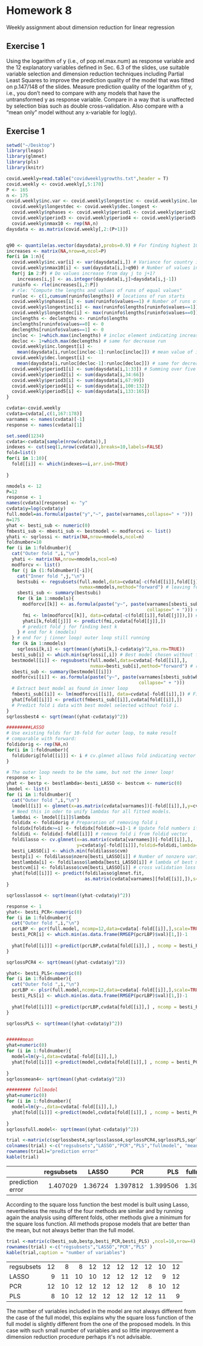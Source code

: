 
# Homework 8
Weekly assignment about dimension reduction for linear regression


## Exercise 1

Using the logarithm of y (i.e., of pop.rel.max.num) as response variable and the
12 explanatory variables defined in Sec. 6.3 of the slides, use suitable variable selection and
dimension reduction techniques including Partial Least Squares to improve the prediction
quality of the model that was fitted on p.147/148 of the slides. Measure prediction quality
of the logarithm of y, i.e., you don’t need to compare with any models that have the
untransformed y as response variable. Compare in a way that is unaffected by selection
bias such as double cross-validation. Also compare with a “mean only” model without any
x-variable for log(y). 

## Exercise 1


```r
setwd("~/Desktop")
library(leaps)
library(glmnet)
library(pls)
library(knitr)

covid.weekly=read.table("covidweeklygrowths.txt",header = T)
covid.weekly <- covid.weekly[,5:170]
P <- 165
n <- 175
covid.weekly$inc.var <- covid.weekly$longestinc <- covid.weekly$inc.longest <-
  covid.weekly$longestdec <- covid.weekly$dec.longest <-
  covid.weekly$nphases <- covid.weekly$period1 <- covid.weekly$period2 <-
  covid.weekly$period3 <- covid.weekly$period4 <- covid.weekly$period5 <-
  covid.weekly$nmax10 <- rep(NA,n)
daysdata <- as.matrix(covid.weekly[,2:(P+1)])


q90 <- quantile(as.vector(daysdata),probs=0.9) # For finding highest 10%
increases <- matrix(NA,nrow=n,ncol=P)
for(i in 1:n){
  covid.weekly$inc.var[i] <- var(daysdata[i,]) # Variance for country i
  covid.weekly$nmax10[i] <- sum(daysdata[i,]>q90) # Number of values in highest 10%
  for(j in 2:P) # Do values increase from day j to j+1?
    increases[i,j] <- as.integer(daysdata[i,j]>daysdata[i,j-1])
  runinfo <- rle(increases[i,2:P])
  # rle: "Compute the lengths and values of runs of equal values"
  runloc <- c(1,cumsum(runinfo$lengths)) # locations of run starts
  covid.weekly$nphases[i] <- sum(runinfo$values==1) # Number of runs of increases
  covid.weekly$longestinc[i] <- max(runinfo$lengths[runinfo$values==1]) # longest run
  covid.weekly$longestdec[i] <- max(runinfo$lengths[runinfo$values==0])
  inclengths <- declengths <- runinfo$lengths
  inclengths[runinfo$values==0] <- 0
  declengths[runinfo$values==1] <- 0
  incloc <- 1+which.max(inclengths) # incloc element indicating increase run end
  decloc <- 1+which.max(declengths) # same for decrease run
  covid.weekly$inc.longest[i] <-
    mean(daysdata[i,runloc[incloc-1]:runloc[incloc]]) # mean value of increase run
  covid.weekly$dec.longest[i] <-
    mean(daysdata[i,runloc[decloc-1]:runloc[decloc]]) # same for decrease run
  covid.weekly$period1[i] <- sum(daysdata[i,1:33]) # Summing over five periods
  covid.weekly$period2[i] <- sum(daysdata[i,34:66])
  covid.weekly$period3[i] <- sum(daysdata[i,67:99])
  covid.weekly$period4[i] <- sum(daysdata[i,100:132])
  covid.weekly$period5[i] <- sum(daysdata[i,133:165])
}

cvdata<-covid.weekly
cvdata=cvdata[,c(1,167:178)]
varnames <- names(cvdata)[-1]
response <- names(cvdata)[1]

set.seed(1234)
cvdata<-cvdata[sample(nrow(cvdata)),]
indexes <- cut(seq(1,nrow(cvdata)),breaks=10,labels=FALSE)
fold=list()
for(i in 1:10){
  fold[[i]] <- which(indexes==i,arr.ind=TRUE)
  
}

nmodels <- 12
P=12
response <- 1
names(cvdata)[response] <- "y"
cvdata$y=log(cvdata$y)
full.model=as.formula(paste("y","~", paste(varnames,collapse=" + ")))
n=175
yhat <- besti_sub <- numeric(0)
fmbesti_sub <- mbesti_sub <- bestmodel <- modforcvi <- list()
yhati <- sqrlossi <- matrix(NA,nrow=nmodels,ncol=n)
foldnumber=10
for (i in 1:foldnumber){
  cat("Outer fold ",i,"\n")
  yhati <- matrix(NA,nrow=nmodels,ncol=n)
  modforcv <- list()
  for (j in (1:foldnumber)[-i]){
    cat("Inner fold ",j,"\n")
    bestsubi <- regsubsets(full.model,data=cvdata[-c(fold[[i]],fold[[j]]),],
                           nvmax=nmodels,method="forward") # leaving folds i and j out
    sbesti_sub <- summary(bestsubi)
    for (k in 1:nmodels){
      modforcv[[k]] <- as.formula(paste("y~", paste(varnames[sbesti_sub$which[k,2:(P+1)]],
                                                    collapse=" + "))) # extract best model
      fmi <- lm(modforcv[[k]], data=cvdata[-c(fold[[i]],fold[[j]]),]) # fit it
      yhati[k,fold[[j]]] <- predict(fmi,cvdata[fold[[j]],])
      # predict fold j for finding best k
    } # end for k (models)
  } # end for j (inner loop) outer loop still running
  for (k in 1:nmodels)
    sqrlossi[k,i] <- sqrt(mean((yhati[k,]-cvdata$y)^2,na.rm=TRUE))
  besti_sub[i] <- which.min(sqrlossi[,i]) # Best model chosen without fold i
  bestmodel[[i]] <- regsubsets(full.model,data=cvdata[-fold[[i]],],
                               nvmax=besti_sub[i],method="forward") # run forward selection on data without fold i
  sbesti_sub <- summary(bestmodel[[i]])
  modforcvi[[i]] <- as.formula(paste("y~", paste(varnames[sbesti_sub$which[besti_sub[[i]],2:(P+1)]],
                                                 collapse=" + ")))
  # Extract best model as found in inner loop
  fmbesti_sub[[i]] <- lm(modforcvi[[i]], data=cvdata[-fold[[i]],]) # Fit this
  yhat[fold[[i]]] <- predict(fmbesti_sub[[i]],cvdata[fold[[i]],])
  # Predict fold i data with best model selected without fold i.
}
sqrlossbest4 <- sqrt(mean((yhat-cvdata$y)^2))

#########LASSO
# Use existing folds for 10-fold for outer loop, to make result
# comparable with forward:
foldidorig <- rep(NA,n)
for(i in 1:foldnumber){
  foldidorig[fold[[i]]] <- i # cv.glmnet allows fold indicating vector as input.
}

# The outer loop needs to be the same, but not the inner loop!
response <- 1
yhat <- bestp <- bestlambda<-besti_LASSO <- bestcvm <- numeric(0)
lmodel <- list()
for (i in 1:foldnumber){
  cat("Outer fold ",i,"\n")
  lmodel[[i]] <- glmnet(x=as.matrix(cvdata[varnames])[-fold[[i]],],y=cvdata$y[-fold[[i]]])
  # Need this in oder to unify lambdas for all fitted models.
  lambdai <- lmodel[[i]]$lambda
  foldidx <- foldidorig # Preparation of removing fold i
  foldidx[foldidx>=i] <- foldidx[foldidx>=i]-1 # Update fold numbers if larger than i
  foldidi <- foldidx[-fold[[i]]] # remove fold i from foldid vector
  foldilasso <- cv.glmnet(x=as.matrix(cvdata[varnames])[-fold[[i]],],
                          y=cvdata$y[-fold[[i]]],foldid=foldidi,lambda=lambdai)
  besti_LASSO[i] <- which.min(foldilasso$cvm)
  bestp[i] <- foldilasso$nzero[besti_LASSO[i]] # Number of nonzero variables
  bestlambda[i] <- foldilasso$lambda[besti_LASSO[i]] # lambda of best model
  bestcvm[i] <- foldilasso$cvm[besti_LASSO[i]] # cross validation loss of best model
  yhat[fold[[i]]] <- predict(foldilasso$glmnet.fit,
                             as.matrix(cvdata[varnames][fold[[i]],]),s=bestlambda[i])
}

sqrlosslasso4 <- sqrt(mean((yhat-cvdata$y)^2))

response <- 1
yhat<- besti_PCR<-numeric(0)
for (i in 1:foldnumber){
  cat("Outer fold ",i,"\n")
  pcrLBP <- pcr(full.model, ncomp=12,data=cvdata[-fold[[i]],],scale=TRUE,validation="LOO")
  besti_PCR[i] <- which.min(as.data.frame(RMSEP(pcrLBP)$val)[1,])-1
  
  yhat[fold[[i]]] <-predict(pcrLBP,cvdata[fold[[i]],] , ncomp = besti_PCR[i])
}

sqrlossPCR4 <- sqrt(mean((yhat-cvdata$y)^2))

yhat<- besti_PLS<-numeric(0)
for (i in 1:foldnumber){
  cat("Outer fold ",i,"\n")
  pcrLBP <- plsr(full.model,ncomp=12,data=cvdata[-fold[[i]],],scale=TRUE,validation="LOO")
  besti_PLS[i] <- which.min(as.data.frame(RMSEP(pcrLBP)$val)[1,])-1
  
  yhat[fold[[i]]] <-predict(pcrLBP,cvdata[fold[[i]],] , ncomp = besti_PLS[i])
}

sqrlossPLS <- sqrt(mean((yhat-cvdata$y)^2))


######mean
yhat=numeric(0)
for (i in 1:foldnumber){
  model=lm(y~1,data=cvdata[-fold[[i]],],)
  yhat[fold[[i]]] <-predict(model,cvdata[fold[[i]],] , ncomp = besti_PCR[i])
  
}
sqrlossmean4<- sqrt(mean((yhat-cvdata$y)^2))

######### fullmodel
yhat=numeric(0)
for (i in 1:foldnumber){
  model=lm(y~.,data=cvdata[-fold[[i]],],)
  yhat[fold[[i]]] <-predict(model,cvdata[fold[[i]],] , ncomp = besti_PCR[i])
  
}
sqrlossfull.model<- sqrt(mean((yhat-cvdata$y)^2))
```


```r
trial <-matrix(c(sqrlossbest4,sqrlosslasso4,sqrlossPCR4,sqrlossPLS,sqrlossfull.model, sqrlossmean4) ,ncol=6,nrow=1)
colnames(trial) <-c("regsubsets","LASSO","PCR","PLS","fullmodel", "mean")
rownames(trial)="prediction error"
kable(trial)
```



|                 | regsubsets|   LASSO|      PCR|      PLS| fullmodel|    mean|
|:----------------|----------:|-------:|--------:|--------:|---------:|-------:|
|prediction error |   1.407029| 1.36724| 1.397812| 1.399506|  1.397812| 1.68628|

According to the square loss function the best model is built using Lasso, nevertheless the results of the four methods are similar and by running again the analysis using different folds, other methods give a minimum for the square loss function. All methods propose models that are better than the mean, but not always better than the full model. 


```r
trial <-matrix(c(besti_sub,bestp,besti_PCR,besti_PLS) ,ncol=10,nrow=4)
rownames(trial) <-c("regsubsets","LASSO","PCR","PLS" )
kable(trial,caption = "number of variables")
```




|           |   |   |   |   |   |   |   |   |   |   |
|:----------|--:|--:|--:|--:|--:|--:|--:|--:|--:|--:|
|regsubsets | 12|  8|  8| 12| 12| 12| 12| 12| 10| 12|
|LASSO      |  9| 11| 10| 10| 12| 12| 12| 12|  9| 12|
|PCR        | 12| 10| 12| 12| 12| 12| 12|  8| 10| 12|
|PLS        |  8| 10| 12| 12| 12| 12| 12| 12| 11|  9|

The number of variables included in the model are not always different from the case of the full model, this explains why the square loss function of the full model is slightly different from the one of the proposed models.
In this case with such small number of variables and so little improvement a dimension reduction procedure perhaps it's not advisable.
